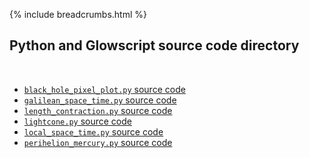 {% include breadcrumbs.html %}

## Python and Glowscript source code directory
<div class="header_line"><br/></div>

- [`black_hole_pixel_plot.py` source code](black_hole_pixel_plot.py)
- [`galilean_space_time.py` source code](galilean_space_time.py)
- [`length_contraction.py` source code](length_contraction.py)
- [`lightcone.py` source code](lightcone.py)
- [`local_space_time.py` source code](local_space_time.py)
- [`perihelion_mercury.py` source code](perihelion_mercury.py)


